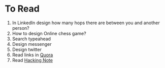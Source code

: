 # To Read

1. In LinkedIn design how many hops there are between you and another person?
2. How to design Online chess game?
3. Search typeahead
4. Design messenger
5. Design twitter
6. Read links in [Quora](https://www.quora.com/How-do-I-prepare-to-answer-design-questions-in-a-technical-interview)
7. Read [Hacking Note](https://www.hackingnote.com/en/interview/system-design-interview-questions/)